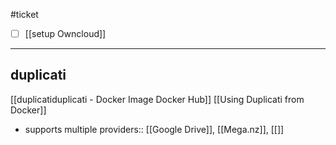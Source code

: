 #ticket 

 - [ ] [[setup Owncloud]]
 ___
 
## duplicati

[[duplicatiduplicati - Docker Image  Docker Hub]]
[[Using Duplicati from Docker]]

- supports multiple providers:: [[Google Drive]], [[Mega.nz]], [[]]

